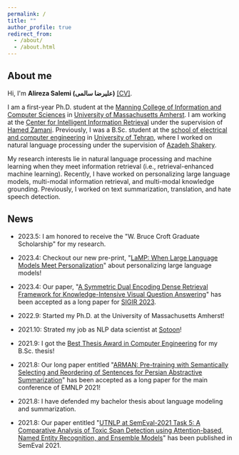 ```yaml
---
permalink: /
title: ""
author_profile: true
redirect_from:
  - /about/
  - /about.html
---
```


## About me
Hi, I'm __Alireza Salemi (علیرضا سالمی)__ [\[CV\]](https://alirezasalemi7.github.io/files/myCV.pdf).

I am a first-year Ph.D. student at the [Manning College of Information and Computer Sciences](https://www.cics.umass.edu/) in [University of Massachusetts Amherst](https://www.umass.edu/). I am working at the [Center for Intelligent Information Retrieval](https://ciir.cs.umass.edu/) under the supervision of [Hamed Zamani](https://groups.cs.umass.edu/zamani/?_gl=1%2Aqu9jxh%2A_ga%2AMTc0MTM3NzM4LjE2NjMwMzcyMDY.%2A_ga_21RLS0L7EB%2AMTY2NDE1OTU3OC40LjEuMTY2NDE2MTIxNS4wLjAuMA..&_ga=2.267640839.822767476.1664150089-174137738.1663037206). Previously, I was a B.Sc. student at the [school of electrical and computer engineering](https://ece.ut.ac.ir/en/ece) in [University of Tehran](https://ut.ac.ir/en), where I worked on natural language processing under the supervision of [Azadeh Shakery](https://ece.ut.ac.ir/en/~shakery). 

My research interests lie in natural language processing and machine learning when they meet information retrieval (i.e., retrieval-enhanced machine learning). Recently, I have worked on personalizing large language models, multi-modal information retrieval, and multi-modal knowledge grounding. Previously, I worked on text summarization, translation, and hate speech detection.

## News

- 2023.5: I am honored to receive the "W. Bruce Croft Graduate Scholarship" for my research.

- 2023.4: Checkout our new pre-print, "[LaMP: When Large Language Models Meet Personalization](https://arxiv.org/abs/2304.11406)" about personalizing large language models!

- 2023.4: Our paper, "[A Symmetric Dual Encoding Dense Retrieval Framework for Knowledge-Intensive Visual Question Answering](https://arxiv.org/abs/2304.13649)" has been accepted as a long paper for [SIGIR 2023](https://sigir.org/sigir2023/).

- 2022.9: Started my Ph.D. at the University of Massachusetts Amherst!

-  2021.10: Strated my job as NLP data scientist at [Sotoon](https://sotoon.ir/)! 

- 2021.9: I got the [Best Thesis Award in Computer Engineering](https://alirezasalemi7.github.io/files/BScTAward.jpg) for my B.Sc. thesis!

- 2021.8: Our long paper entitled "[ARMAN: Pre-training with Semantically Selecting and Reordering of Sentences for Persian Abstractive Summarization](https://arxiv.org/abs/2109.04098)" has been accepted as a long paper for the main conference of EMNLP 2021!
- 2021.8: I have defended my bachelor thesis about language modeling and summarization.
- 2021.8: Our paper entitled "[UTNLP at SemEval-2021 Task 5: A Comparative Analysis of Toxic Span Detection using Attention-based, Named Entity Recognition, and Ensemble Models](https://aclanthology.org/2021.semeval-1.136/)" has been published in SemEval 2021.
